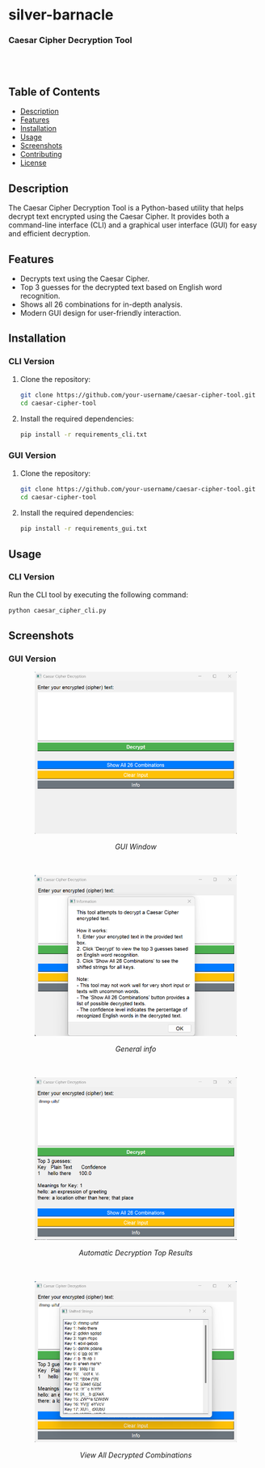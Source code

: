 # silver-barnacle
### Caesar Cipher Decryption Tool
<br>
<br>

## Table of Contents

- [Description](#description)
- [Features](#features)
- [Installation](#installation)
- [Usage](#usage)
- [Screenshots](#screenshots)
- [Contributing](#contributing)
- [License](#license)

## Description

The Caesar Cipher Decryption Tool is a Python-based utility that helps decrypt text encrypted using the Caesar Cipher. It provides both a command-line interface (CLI) and a graphical user interface (GUI) for easy and efficient decryption.

## Features

- Decrypts text using the Caesar Cipher.
- Top 3 guesses for the decrypted text based on English word recognition.
- Shows all 26 combinations for in-depth analysis.
- Modern GUI design for user-friendly interaction.

## Installation

### CLI Version

1. Clone the repository:

    ```bash
    git clone https://github.com/your-username/caesar-cipher-tool.git
    cd caesar-cipher-tool
    ```

2. Install the required dependencies:

    ```bash
    pip install -r requirements_cli.txt
    ```

### GUI Version

1. Clone the repository:

    ```bash
    git clone https://github.com/your-username/caesar-cipher-tool.git
    cd caesar-cipher-tool
    ```

2. Install the required dependencies:

    ```bash
    pip install -r requirements_gui.txt
    ```

## Usage

### CLI Version

Run the CLI tool by executing the following command:

```bash
python caesar_cipher_cli.py
```

## Screenshots

### GUI Version

<div align="center">
  <img src="screenshots/gui-screenshot-window.png" alt="GUI Window" width="400">
  <p><em>GUI Window</em></p>
</div>
<br><br>
<div align="center">
  <img src="screenshots/gui-screenshot-info.png" alt="General info" width="400">
  <p><em>General info</em></p>
</div>
<br><br>
<div align="center">
  <img src="screenshots/gui-screenshot-decrypt.png" alt="Automatic Decryption Top Results" width="400">
  <p><em>Automatic Decryption Top Results</em></p>
</div>
<br><br>
<div align="center">
  <img src="screenshots/gui-screenshot-all-combos.png" alt="View All Decrypted Combinations" width="400">
  <p><em>View All Decrypted Combinations</em></p>
</div>

